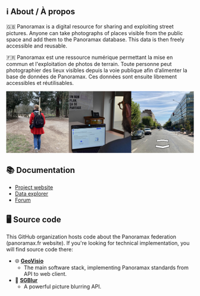 ## ℹ️ About / À propos

🇬🇧 Panoramax is a digital resource for sharing and exploiting street pictures. Anyone can take photographs of places visible from the public space and add them to the Panoramax database. This data is then freely accessible and reusable.

🇫🇷 Panoramax est une ressource numérique permettant la mise en commun et l'exploitation de photos de terrain. Toute personne peut photographier des lieux visibles depuis la voie publique afin d’alimenter la base de données de Panoramax. Ces données sont ensuite librement accessibles et réutilisables.

![Panoramax usage, from taking pictures, uploading, and browsing or reusing images](./features.jpg)

## 📚 Documentation

* [Project website](https://panoramax.fr/)
* [Data explorer](https://api.panoramax.xyz/)
* [Forum](https://forum.geocommuns.fr/c/panoramax/6)

## 🖥️ Source code

This GitHub organization hosts code about the Panoramax federation (panoramax.fr website). If you're looking for technical implementation, you will find source code there:

* 🌐 __[GeoVisio](https://gitlab.com/geovisio)__
  * The main software stack, implementing Panoramax standards from API to web client.
* 🫥 __[SGBlur](https://github.com/cquest/sgblur)__
  * A powerful picture blurring API.
